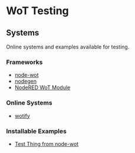 # WoT Testing
## Systems
Online systems and examples available for testing.

### Frameworks

* [node-wot]()
* [nodegen]()
* [NodeRED WoT Module](https://www.npmjs.com/package/node-red-contrib-web-of-things)

### Online Systems

* [wotify](https://wotify.org/)

### Installable Examples

* [Test Thing from node-wot]()
